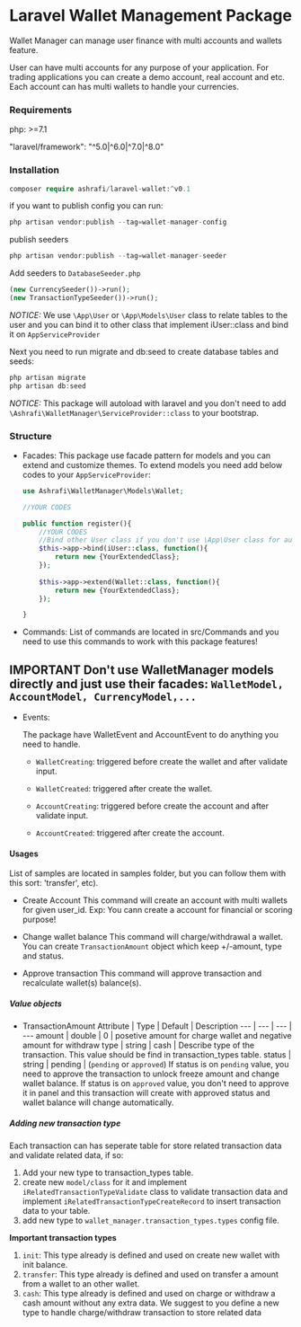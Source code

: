 # Laravel Wallet Management Package
Wallet Manager can manage user finance with multi accounts and wallets feature.

User can have multi accounts for any purpose of your application. For trading applications you can create a demo account, real account and etc. Each account can has multi wallets to handle your currencies.

### Requirements

php: >=7.1

"laravel/framework": "^5.0|^6.0|^7.0|^8.0"

### Installation

```php
composer require ashrafi/laravel-wallet:^v0.1
```
if you want to publish config you can run:
```php
php artisan vendor:publish --tag=wallet-manager-config
```

publish seeders
```php
php artisan vendor:publish --tag=wallet-manager-seeder
```
Add seeders to `DatabaseSeeder.php`
```php
(new CurrencySeeder())->run();
(new TransactionTypeSeeder())->run();
```


*NOTICE:*
We use `\App\User` or `\App\Models\User` class to relate tables to the user and you can bind it to other class that implement iUser::class and bind it on `AppServiceProvider`

Next you need to run migrate and db:seed to create database tables and seeds:

```php
php artisan migrate
php artisan db:seed
```

*NOTICE:*
This package will autoload with laravel and you don't need to add `\Ashrafi\WalletManager\ServiceProvider::class` to your bootstrap.

### Structure

* Facades:
  This package use facade pattern for models and you can extend and customize themes.
  To extend models you need add below codes to your `AppServiceProvider`:

    ```php
    use Ashrafi\WalletManager\Models\Wallet;

    //YOUR CODES
    
    public function register(){
        //YOUR CODES
        //Bind other User class if you don't use \App\User class for authentication
        $this->app->bind(iUser::class, function(){
            return new {YourExtendedClass};
        });
        
        $this->app->extend(Wallet::class, function(){
            return new {YourExtendedClass};
        });

    }
    ```
* Commands:
    List of commands are located in src/Commands and you need to use this commands to work with this package features!
    

**IMPORTANT**
Don't use WalletManager models directly and just use their facades: `WalletModel, AccountModel, CurrencyModel,...`
---

* Events:

  The package have WalletEvent and AccountEvent to do anything you need to handle.

    * `WalletCreating`: triggered before create the wallet and after validate input.
    * `WalletCreated`: triggered after create the wallet.

    * `AccountCreating`: triggered before create the account and after validate input.
    * `AccountCreated`: triggered after create the account.

#### Usages
List of samples are located in samples folder, but you can follow them with this sort:
'transfer', etc).
* Create Account
    This command will create an account with multi wallets for given user_id.
    Exp: You cann create a account for financial or scoring purpose! 

* Change wallet balance
    This command will charge/withdrawal a wallet. You can create `TransactionAmount` object which keep +/-amount, type and status.
* Approve transaction
    This command will approve transaction and recalculate wallet(s) balance(s).

##### Value objects

*  TransactionAmount
    Attribute | Type | Default | Description
    --- | --- | --- | ---
    amount | double | 0 | posetive amount for charge wallet and negative amount for withdraw
    type | string | cash | Describe type of the transaction. This value should be find in  transaction_types table.
    status | string | pending | (`pending` or `approved`) If status is on `pending` value, you need to approve the transaction to unlock freeze amount and change wallet balance. If status is on `approved` value, you don't need to approve it in panel and this transaction will create with approved status and wallet balance will change automatically.

##### Adding new transaction type
Each transaction can has seperate table for store related transaction data and validate related data, if so:
1. Add your new type to transaction_types table.
2. create new `model/class` for it and implement `iRelatedTransactionTypeValidate` class to validate transaction data and implement `iRelatedTransactionTypeCreateRecord` to insert transaction data to your table.
3. add new type to `wallet_manager.transaction_types.types` config file.

**Important transaction types**
1. `init`: This type already is defined and used on create new wallet with init balance.
2. `transfer`: This type already is defined and used on transfer a amount from a wallet to an other wallet.
3. `cash`: This type already is defined and used on charge or withdraw a cash amount without any extra data. We suggest to you define a new type to handle charge/withdraw transaction to store related data
